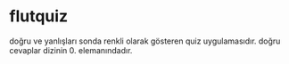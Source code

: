 # flutquiz

doğru ve yanlışları sonda renkli olarak gösteren quiz uygulamasıdır.
doğru cevaplar dizinin 0. elemanındadır.
